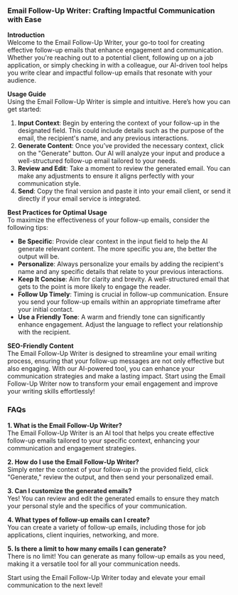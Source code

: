 ### Email Follow-Up Writer: Crafting Impactful Communication with Ease

**Introduction**  
Welcome to the Email Follow-Up Writer, your go-to tool for creating effective follow-up emails that enhance engagement and communication. Whether you're reaching out to a potential client, following up on a job application, or simply checking in with a colleague, our AI-driven tool helps you write clear and impactful follow-up emails that resonate with your audience.

**Usage Guide**  
Using the Email Follow-Up Writer is simple and intuitive. Here’s how you can get started:

1. **Input Context**: Begin by entering the context of your follow-up in the designated field. This could include details such as the purpose of the email, the recipient's name, and any previous interactions.
2. **Generate Content**: Once you’ve provided the necessary context, click on the "Generate" button. Our AI will analyze your input and produce a well-structured follow-up email tailored to your needs.
3. **Review and Edit**: Take a moment to review the generated email. You can make any adjustments to ensure it aligns perfectly with your communication style.
4. **Send**: Copy the final version and paste it into your email client, or send it directly if your email service is integrated.

**Best Practices for Optimal Usage**  
To maximize the effectiveness of your follow-up emails, consider the following tips:

- **Be Specific**: Provide clear context in the input field to help the AI generate relevant content. The more specific you are, the better the output will be.
- **Personalize**: Always personalize your emails by adding the recipient's name and any specific details that relate to your previous interactions.
- **Keep It Concise**: Aim for clarity and brevity. A well-structured email that gets to the point is more likely to engage the reader.
- **Follow Up Timely**: Timing is crucial in follow-up communication. Ensure you send your follow-up emails within an appropriate timeframe after your initial contact.
- **Use a Friendly Tone**: A warm and friendly tone can significantly enhance engagement. Adjust the language to reflect your relationship with the recipient.

**SEO-Friendly Content**  
The Email Follow-Up Writer is designed to streamline your email writing process, ensuring that your follow-up messages are not only effective but also engaging. With our AI-powered tool, you can enhance your communication strategies and make a lasting impact. Start using the Email Follow-Up Writer now to transform your email engagement and improve your writing skills effortlessly!

### FAQs

**1. What is the Email Follow-Up Writer?**  
The Email Follow-Up Writer is an AI tool that helps you create effective follow-up emails tailored to your specific context, enhancing your communication and engagement strategies.

**2. How do I use the Email Follow-Up Writer?**  
Simply enter the context of your follow-up in the provided field, click "Generate," review the output, and then send your personalized email.

**3. Can I customize the generated emails?**  
Yes! You can review and edit the generated emails to ensure they match your personal style and the specifics of your communication.

**4. What types of follow-up emails can I create?**  
You can create a variety of follow-up emails, including those for job applications, client inquiries, networking, and more.

**5. Is there a limit to how many emails I can generate?**  
There is no limit! You can generate as many follow-up emails as you need, making it a versatile tool for all your communication needs.

Start using the Email Follow-Up Writer today and elevate your email communication to the next level!